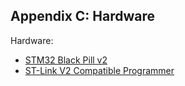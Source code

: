 ## Appendix C: Hardware

Hardware: 

* [STM32 Black Pill v2](https://stm32-base.org/boards/STM32F411CEU6-WeAct-Black-Pill-V2.0.html)
* [ST-Link V2 Compatible Programmer](https://www.adafruit.com/product/2548)